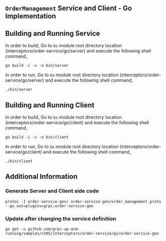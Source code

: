 ## ``OrderManagement`` Service and Client - Go Implementation

## Building and Running Service

In order to build, Go to ``Go`` module root directory location (interceptors/order-service/go/server) and execute the following
 shell command,
```
go build -i -v -o bin/server
```

In order to run, Go to ``Go`` module root directory location (interceptors/order-service/go/server) and execute the following
shell command,

```
./bin/server
```

## Building and Running Client   

In order to build, Go to ``Go`` module root directory location (interceptors/order-service/go/client) and execute the following
 shell command,
```
go build -i -v -o bin/client
```

In order to run, Go to ``Go`` module root directory location (interceptors/order-service/go/client) and execute the following
shell command,

```
./bin/client
```

## Additional Information

### Generate Server and Client side code 
``` 
protoc -I order-service-gen/ order-service-gen/order_management.proto --go_out=plugins=grpc:order-service-gen
``` 

### Update after changing the service definition
``` 
go get -u github.com/grpc-up-and-running/samples/ch05/interceptors/order-service/go/order-service-gen
```
